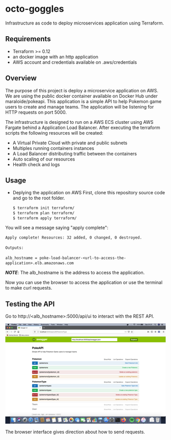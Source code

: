 # octo-goggles

Infrastructure as code to deploy microservices application using Terraform.

## Requirements

* Terraform >= 0.12
* an docker image with an http application
* AWS account and credentials available on .aws/credentials

## Overview

The purpose of this project is deploy a microservice application on AWS. We are
using the public docker container available on Docker Hub under
maraloide/pokeapi. This application is a simple API to help Pokemon game users to create
and manage teams. The application will be listening for HTTP requests on port
5000.

The infrastructure is designed to run on a AWS ECS cluster using AWS Fargate
behind a Application Load Balancer. After executing the terraform scripts the
following resources will be created:
* A Virtual Private Cloud with private and public subnets
* Multiples running containers instances
* A Load Balancer distributing traffic between the containers
* Auto scaling of our resources
* Health check and logs

## Usage

* Deplying the application on AWS
First, clone this repository source code and go to the root folder.

    ```
    $ terraform init terraform/
    $ terraform plan terraform/
    $ terraform apply terraform/
    ```

You will see a message saying "apply complete":

```
Apply complete! Resources: 32 added, 0 changed, 0 destroyed.

Outputs:

alb_hostname = poke-load-balancer-<url-to-access-the-application>.elb.amazonaws.com
```

***NOTE***: The alb_hostname is the address to access the application.

Now you can use the browser to access the application or use the terminal to make curl requests.

## Testing the API

Go to http://<alb_hostname>:5000/api/ui to interact with the REST API.

![Screenshot](https://github.com/loide/loide.github.io/blob/master/images/pokeapi.png?raw=true)

The browser interface gives direction about how to send requests.
